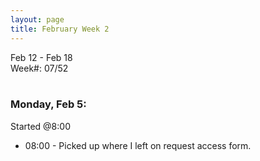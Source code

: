```yaml
---
layout: page
title: February Week 2
---
```


Feb 12 - Feb 18<br>
Week#: 07/52<br><br>

### Monday, Feb 5:

Started @8:00

- 08:00 - Picked up where I left on request access form.